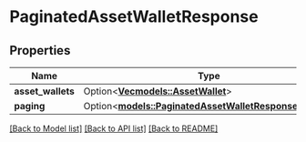 # PaginatedAssetWalletResponse

## Properties

Name | Type | Description | Notes
------------ | ------------- | ------------- | -------------
**asset_wallets** | Option<[**Vec<models::AssetWallet>**](AssetWallet.md)> |  | [optional]
**paging** | Option<[**models::PaginatedAssetWalletResponsePaging**](PaginatedAssetWalletResponse_paging.md)> |  | [optional]

[[Back to Model list]](../README.md#documentation-for-models) [[Back to API list]](../README.md#documentation-for-api-endpoints) [[Back to README]](../README.md)


